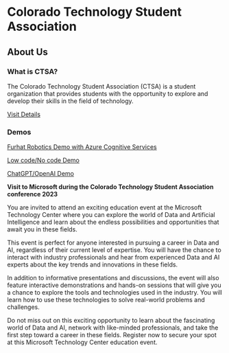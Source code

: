# Colorado Technology Student Association

## About Us

### What is CTSA?

The Colorado Technology Student Association (CTSA) is a student organization that provides students with the opportunity to explore and develop their skills in the field of technology. 

[Visit Details](imgs/CTSA.png)

### Demos

[Furhat Robotics Demo with Azure Cognitive Services](https://www.youtube.com/watch?v=sKiowJ_5yME)

[Low code/No code Demo](https://www.lobe.ai/)

[ChatGPT/OpenAI Demo](https://githubnext.com/projects/hey-github/)

__Visit to Microsoft during the Colorado Technology Student Association conference 2023__

You are invited to attend an exciting education event at the Microsoft Technology Center where you can explore the world of Data and Artificial Intelligence and learn about the endless possibilities and opportunities that await you in these fields.

This event is perfect for anyone interested in pursuing a career in Data and AI, regardless of their current level of expertise. You will have the chance to interact with industry professionals and hear from experienced Data and AI experts about the key trends and innovations in these fields.

In addition to informative presentations and discussions, the event will also feature interactive demonstrations and hands-on sessions that will give you a chance to explore the tools and technologies used in the industry. You will learn how to use these technologies to solve real-world problems and challenges.

Do not miss out on this exciting opportunity to learn about the fascinating world of Data and AI, network with like-minded professionals, and take the first step toward a career in these fields. Register now to secure your spot at this Microsoft Technology Center education event.
